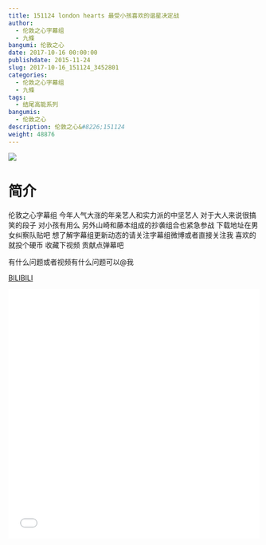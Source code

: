 ```yaml
---
title: 151124 london hearts 最受小孩喜欢的谐星决定战
author: 
  - 伦敦之心字幕组
  - 九條
bangumi: 伦敦之心
date: 2017-10-16 00:00:00
publishdate: 2015-11-24
slug: 2017-10-16_151124_3452801
categories: 
  - 伦敦之心字幕组
  - 九條
tags: 
  - 结尾高能系列
bangumis: 
  - 伦敦之心
description: 伦敦之心&#8226;151124
weight: 48876
---
```


![](https://i.imgur.com/cWFmjuM.jpg)

# 简介  
伦敦之心字幕组 今年人气大涨的年亲艺人和实力派的中坚艺人 对于大人来说很搞笑的段子 对小孩有用么 另外山崎和藤本组成的抄袭组合也紧急参战 下载地址在男女纠察队贴吧 想了解字幕组更新动态的请关注字幕组微博或者直接关注我 喜欢的就投个硬币 收藏下视频 贡献点弹幕吧


有什么问题或者视频有什么问题可以@我

  [BILIBILI](https://www.bilibili.com/video/av3452801/)


  <iframe src="//www.bilibili.com/html/html5player.html?cid=5480871&aid=3452801" width="100%" height="500" frameborder="0" allowfullscreen="allowfullscreen"></iframe>
